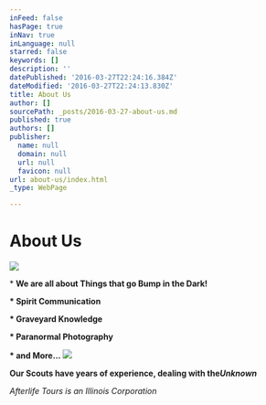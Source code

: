 ```yaml
---
inFeed: false
hasPage: true
inNav: true
inLanguage: null
starred: false
keywords: []
description: ''
datePublished: '2016-03-27T22:24:16.384Z'
dateModified: '2016-03-27T22:24:13.830Z'
title: About Us
author: []
sourcePath: _posts/2016-03-27-about-us.md
published: true
authors: []
publisher:
  name: null
  domain: null
  url: null
  favicon: null
url: about-us/index.html
_type: WebPage

---
```

# About Us
![](https://the-grid-user-content.s3-us-west-2.amazonaws.com/339e9c21-c2d4-4252-b151-f9a98eecb02c.jpg)

\* **We are all about Things that go Bump in the Dark!**

**\* Spirit Communication**

**\* Graveyard Knowledge**

**\* Paranormal Photography**

**\* and More...**
![](https://the-grid-user-content.s3-us-west-2.amazonaws.com/3e14232e-42a0-40ec-998b-cddac1223206.jpg)

**Our Scouts have years of experience, dealing with the**_**Unknown**_

_Afterlife Tours is an Illinois Corporation_